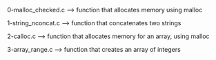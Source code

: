 0-malloc_checked.c --> function that allocates memory using malloc


1-string_nconcat.c --> function that concatenates two strings


2-calloc.c --> function that allocates memory for an array, using malloc


3-array_range.c --> function that creates an array of integers



